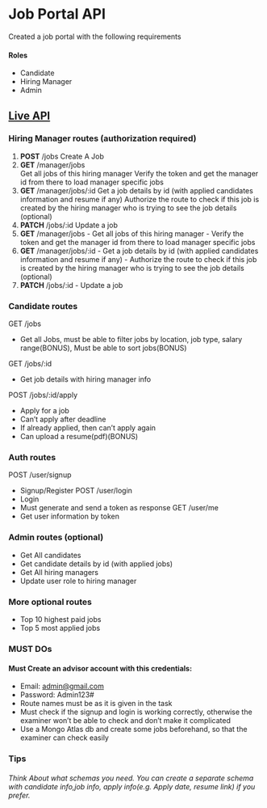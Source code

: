# Job Portal API                                                                                                                                                                                                                             
          
Created a job portal with the following requirements

#### Roles

- Candidate
- Hiring Manager
- Admin

## [Live API](https://job-portal-api-xr47.onrender.com)

### Hiring Manager routes (authorization required)

<ol>
<li><b>POST</b> /jobs Create A Job
</li>

<li><b>GET</b> /manager/jobs<br>Get all jobs of this hiring manager
Verify the token and get the manager id from there to load manager specific jobs</li>
<li><b>GET</b> /manager/jobs/:id Get a job details by id (with applied candidates information and resume if any)
Authorize the route to check if this job is created by the hiring manager who is trying to see the job details (optional)</li>
<li><b>PATCH</b> /jobs/:id Update a job</li>


<li><b>GET</b> /manager/jobs 
- Get all jobs of this hiring manager
- Verify the token and get the manager id from there to load manager specific jobs</li>
<li><b>GET</b> /manager/jobs/:id 
- Get a job details by id (with applied candidates information and resume if any)
- Authorize the route to check if this job is created by the hiring manager who is trying to see the job details (optional)</li>
<li><b>PATCH</b> /jobs/:id 
- Update a job</li>
</ol>

### Candidate routes
GET /jobs 
- Get all Jobs, must be able to filter jobs by location, job type, salary range(BONUS), Must be able to sort jobs(BONUS)

GET /jobs/:id 
- Get job details with hiring manager info

POST /jobs/:id/apply 
- Apply for a job
- Can’t apply after deadline
- If already applied, then can’t apply again
- Can upload a resume(pdf)(BONUS)

### Auth routes
POST /user/signup 
- Signup/Register
POST /user/login 
- Login
- Must generate and send a token as response
GET /user/me 
- Get user information by token

### Admin routes (optional)
- Get All candidates
- Get candidate details by id (with applied jobs)
- Get All hiring managers
- Update user role to hiring manager

### More optional routes
- Top 10 highest paid jobs
- Top 5 most applied jobs

### MUST DOs
#### Must Create an advisor account with this credentials:
- Email: admin@gmail.com
- Password: Admin123#
- Route names must be as it is given in the task
- Must check if the signup and login is working correctly, otherwise the examiner won’t be able to check and don’t make it complicated
- Use a Mongo Atlas db and create some jobs beforehand, so that the examiner can check easily

### Tips
###### Think About what schemas you need. You can create a separate schema with candidate info,job info, apply info(e.g. Apply date, resume link) if you prefer.

